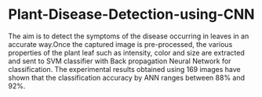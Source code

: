 # Plant-Disease-Detection-using-CNN
The aim is to detect the symptoms of the disease occurring in leaves in an accurate way.Once the captured image is pre-processed, the various properties of the plant leaf such as intensity, color and size are extracted and sent to SVM classifier with Back propagation Neural Network for classification. The experimental results obtained using 169 images have shown that the classification accuracy by ANN ranges between 88% and 92%.

